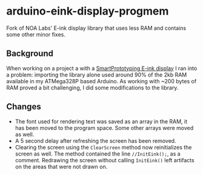 # arduino-eink-display-progmem
Fork of NOA Labs' E-ink display library that uses less RAM and contains some other minor fixes.

## Background
When working on a project a with a [SmartPrototyping E-ink display](http://www.smart-prototyping.com/E-ink-E-paper-Display-module-3.3V-2.04-inch-177x72.html) I ran into a problem: importing the library alone used around 90% of the 2kb RAM available in my ATMega328P based Arduino. As working with ~200 bytes of RAM proved a bit challenging, I did some modifications to the library.  

## Changes
* The font used for rendering text was saved as an array in the RAM, it has been moved to the program space. Some other arrays were moved as well.
* A 5 second delay after refreshing the screen has been removed.
* Clearing the screen using the `ClearScreen` method now reinitializes the screen as well. The method contained the line `//InitEink();`, as a comment. Redrawing the screen without calling `InitEink()` left artifacts on the areas that were not drawn on.
